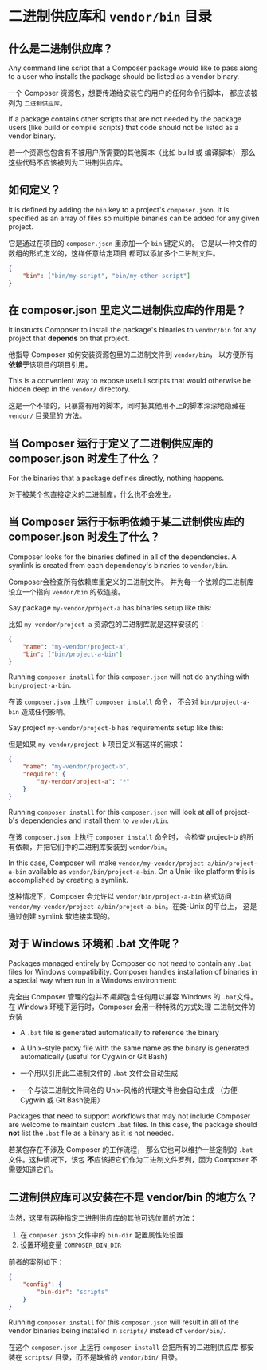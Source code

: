<!--
    tagline: Expose command-line scripts from packages
-->

# 二进制供应库和 `vendor/bin` 目录

## 什么是二进制供应库？

Any command line script that a Composer package would like to pass along
to a user who installs the package should be listed as a vendor binary.

一个 Composer 资源包，想要传递给安装它的用户的任何命令行脚本，
都应该被列为 `二进制供应库`。

If a package contains other scripts that are not needed by the package
users (like build or compile scripts) that code should not be listed
as a vendor binary.

若一个资源包包含有不被用户所需要的其他脚本（比如 build 或 编译脚本）
那么这些代码不应该被列为二进制供应库。


## 如何定义？

It is defined by adding the `bin` key to a project's `composer.json`.
It is specified as an array of files so multiple binaries can be added
for any given project.

它是通过在项目的 `composer.json` 里添加一个 `bin` 键定义的。
它是以一种文件的数组的形式定义的，这样任意给定项目
都可以添加多个二进制文件。

```json
{
    "bin": ["bin/my-script", "bin/my-other-script"]
}
```

## 在 composer.json 里定义二进制供应库的作用是？

It instructs Composer to install the package's binaries to `vendor/bin`
for any project that **depends** on that project.

他指导 Composer 如何安装资源包里的二进制文件到 `vendor/bin`，
以方便所有**依赖于**该项目的项目引用。

This is a convenient way to expose useful scripts that would
otherwise be hidden deep in the `vendor/` directory.

这是一个不错的，只暴露有用的脚本，同时把其他用不上的脚本深深地隐藏在 `vendor/` 目录里的
方法。

## 当 Composer 运行于定义了二进制供应库的 composer.json 时发生了什么？

For the binaries that a package defines directly, nothing happens.

对于被某个包直接定义的二进制库，什么也不会发生。


## 当 Composer 运行于标明依赖于某二进制供应库的 composer.json 时发生了什么？

Composer looks for the binaries defined in all of the dependencies. A
symlink is created from each dependency's binaries to `vendor/bin`.

Composer会检查所有依赖库里定义的二进制文件。
并为每一个依赖的二进制库设立一个指向 `vendor/bin` 的软连接。

Say package `my-vendor/project-a` has binaries setup like this:

比如 `my-vendor/project-a` 资源包的二进制库就是这样安装的：

```json
{
    "name": "my-vendor/project-a",
    "bin": ["bin/project-a-bin"]
}
```

Running `composer install` for this `composer.json` will not do
anything with `bin/project-a-bin`.

在该 `composer.json` 上执行 `composer install` 命令，
不会对 `bin/project-a-bin` 造成任何影响。

Say project `my-vendor/project-b` has requirements setup like this:

但是如果 `my-vendor/project-b` 项目定义有这样的需求：


```json
{
    "name": "my-vendor/project-b",
    "require": {
        "my-vendor/project-a": "*"
    }
}
```

Running `composer install` for this `composer.json` will look at
all of project-b's dependencies and install them to `vendor/bin`.

在该 `composer.json` 上执行 `composer install` 命令时，
会检查 project-b 的所有依赖，并把它们中的二进制库安装到 `vendor/bin`。

In this case, Composer will make `vendor/my-vendor/project-a/bin/project-a-bin`
available as `vendor/bin/project-a-bin`. On a Unix-like platform
this is accomplished by creating a symlink.

这种情况下，Composer 会允许以 `vendor/bin/project-a-bin` 格式访问
`vendor/my-vendor/project-a/bin/project-a-bin`。在类-Unix 的平台上，
这是通过创建 symlink 软连接实现的。


## 对于 Windows 环境和 .bat 文件呢？

Packages managed entirely by Composer do not *need* to contain any
`.bat` files for Windows compatibility. Composer handles installation
of binaries in a special way when run in a Windows environment:

完全由 Composer 管理的包并不*需要*包含任何用以兼容 Windows 的
`.bat`文件。在 Windows 环境下运行时，Composer 会用一种特殊的方式处理
二进制文件的安装：

 * A `.bat` file is generated automatically to reference the binary
 * A Unix-style proxy file with the same name as the binary is generated
   automatically (useful for Cygwin or Git Bash)

 * 一个用以引用此二进制文件的 `.bat` 文件会自动生成
 * 一个与该二进制文件同名的 Unix-风格的代理文件也会自动生成
 （方便 Cygwin 或 Git Bash使用）

Packages that need to support workflows that may not include Composer
are welcome to maintain custom `.bat` files. In this case, the package
should **not** list the `.bat` file as a binary as it is not needed.

若某包存在不涉及 Composer 的工作流程，
那么它也可以维护一些定制的 `.bat` 文件。这种情况下，该包
**不**应该把它们作为二进制文件罗列，因为 Composer 不需要知道它们。


## 二进制供应库可以安装在不是 vendor/bin 的地方么？

当然，这里有两种指定二进制供应库的其他可选位置的方法：

 1. 在 `composer.json` 文件中的 `bin-dir` 配置属性处设置
 1. 设置环境变量 `COMPOSER_BIN_DIR`

前者的案例如下：

```json
{
    "config": {
        "bin-dir": "scripts"
    }
}
```

Running `composer install` for this `composer.json` will result in
all of the vendor binaries being installed in `scripts/` instead of
`vendor/bin/`.

在这个 `composer.json` 上运行 `composer install` 会把所有的二进制供应库
都安装在 `scripts/` 目录，而不是缺省的 `vendor/bin/` 目录。
